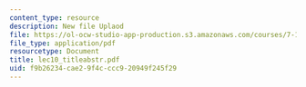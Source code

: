 ```yaml
---
content_type: resource
description: New file Uplaod
file: https://ol-ocw-studio-app-production.s3.amazonaws.com/courses/7-16-experimental-molecular-biology-biotechnology-ii-spring-2005/f9b26234cae29f4cccc920949f245f29_lec10_titleabstr.pdf
file_type: application/pdf
resourcetype: Document
title: lec10_titleabstr.pdf
uid: f9b26234-cae2-9f4c-ccc9-20949f245f29
---
```

